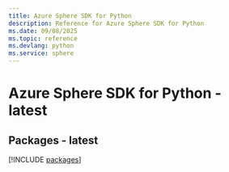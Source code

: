 ```yaml
---
title: Azure Sphere SDK for Python
description: Reference for Azure Sphere SDK for Python
ms.date: 09/08/2025
ms.topic: reference
ms.devlang: python
ms.service: sphere
---
```

# Azure Sphere SDK for Python - latest
## Packages - latest
[!INCLUDE [packages](sphere-index.md)]